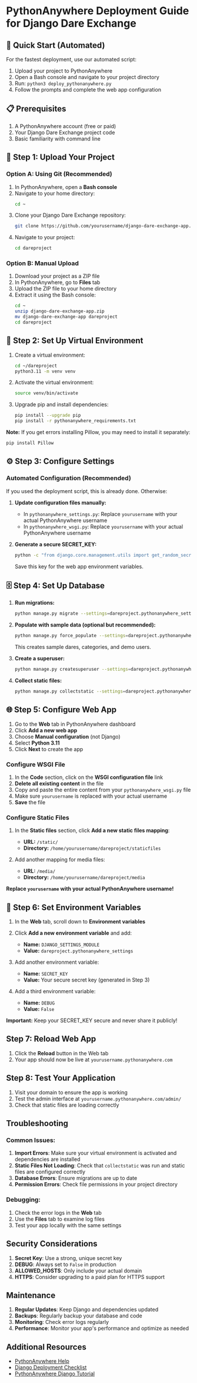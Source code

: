 # PythonAnywhere Deployment Guide for Django Dare Exchange

## 🚀 Quick Start (Automated)

For the fastest deployment, use our automated script:

1. Upload your project to PythonAnywhere
2. Open a Bash console and navigate to your project directory
3. Run: `python3 deploy_pythonanywhere.py`
4. Follow the prompts and complete the web app configuration

## 📋 Prerequisites
1. A PythonAnywhere account (free or paid)
2. Your Django Dare Exchange project code
3. Basic familiarity with command line

## 📁 Step 1: Upload Your Project

### Option A: Using Git (Recommended)
1. In PythonAnywhere, open a **Bash console**
2. Navigate to your home directory:
   ```bash
   cd ~
   ```
3. Clone your Django Dare Exchange repository:
   ```bash
   git clone https://github.com/yourusername/django-dare-exchange-app.git dareproject
   ```
4. Navigate to your project:
   ```bash
   cd dareproject
   ```

### Option B: Manual Upload
1. Download your project as a ZIP file
2. In PythonAnywhere, go to **Files** tab
3. Upload the ZIP file to your home directory
4. Extract it using the Bash console:
   ```bash
   cd ~
   unzip django-dare-exchange-app.zip
   mv django-dare-exchange-app dareproject
   cd dareproject
   ```

## 🐍 Step 2: Set Up Virtual Environment

1. Create a virtual environment:
   ```bash
   cd ~/dareproject
   python3.11 -m venv venv
   ```

2. Activate the virtual environment:
   ```bash
   source venv/bin/activate
   ```

3. Upgrade pip and install dependencies:
   ```bash
   pip install --upgrade pip
   pip install -r pythonanywhere_requirements.txt
   ```

**Note:** If you get errors installing Pillow, you may need to install it separately:
```bash
pip install Pillow
```

## ⚙️ Step 3: Configure Settings

### Automated Configuration (Recommended)
If you used the deployment script, this is already done. Otherwise:

1. **Update configuration files manually:**
   - In `pythonanywhere_settings.py`: Replace `yourusername` with your actual PythonAnywhere username
   - In `pythonanywhere_wsgi.py`: Replace `yourusername` with your actual PythonAnywhere username

2. **Generate a secure SECRET_KEY:**
   ```bash
   python -c "from django.core.management.utils import get_random_secret_key; print(get_random_secret_key())"
   ```
   Save this key for the web app environment variables.

## 🗄️ Step 4: Set Up Database

1. **Run migrations:**
   ```bash
   python manage.py migrate --settings=dareproject.pythonanywhere_settings
   ```

2. **Populate with sample data (optional but recommended):**
   ```bash
   python manage.py force_populate --settings=dareproject.pythonanywhere_settings
   ```
   This creates sample dares, categories, and demo users.

3. **Create a superuser:**
   ```bash
   python manage.py createsuperuser --settings=dareproject.pythonanywhere_settings
   ```

4. **Collect static files:**
   ```bash
   python manage.py collectstatic --settings=dareproject.pythonanywhere_settings --noinput
   ```

## 🌐 Step 5: Configure Web App

1. Go to the **Web** tab in PythonAnywhere dashboard
2. Click **Add a new web app**
3. Choose **Manual configuration** (not Django)
4. Select **Python 3.11**
5. Click **Next** to create the app

### Configure WSGI File
1. In the **Code** section, click on the **WSGI configuration file** link
2. **Delete all existing content** in the file
3. Copy and paste the entire content from your `pythonanywhere_wsgi.py` file
4. Make sure `yourusername` is replaced with your actual username
5. **Save** the file

### Configure Static Files
1. In the **Static files** section, click **Add a new static files mapping**:
   - **URL:** `/static/`
   - **Directory:** `/home/yourusername/dareproject/staticfiles`

2. Add another mapping for media files:
   - **URL:** `/media/`
   - **Directory:** `/home/yourusername/dareproject/media`

**Replace `yourusername` with your actual PythonAnywhere username!**

## 🔐 Step 6: Set Environment Variables

1. In the **Web** tab, scroll down to **Environment variables**
2. Click **Add a new environment variable** and add:
   - **Name:** `DJANGO_SETTINGS_MODULE`
   - **Value:** `dareproject.pythonanywhere_settings`

3. Add another environment variable:
   - **Name:** `SECRET_KEY`
   - **Value:** Your secure secret key (generated in Step 3)

4. Add a third environment variable:
   - **Name:** `DEBUG`
   - **Value:** `False`

**Important:** Keep your SECRET_KEY secure and never share it publicly!

## Step 7: Reload Web App

1. Click the **Reload** button in the Web tab
2. Your app should now be live at `yourusername.pythonanywhere.com`

## Step 8: Test Your Application

1. Visit your domain to ensure the app is working
2. Test the admin interface at `yourusername.pythonanywhere.com/admin/`
3. Check that static files are loading correctly

## Troubleshooting

### Common Issues:

1. **Import Errors**: Make sure your virtual environment is activated and dependencies are installed
2. **Static Files Not Loading**: Check that `collectstatic` was run and static files are configured correctly
3. **Database Errors**: Ensure migrations are up to date
4. **Permission Errors**: Check file permissions in your project directory

### Debugging:
1. Check the error logs in the **Web** tab
2. Use the **Files** tab to examine log files
3. Test your app locally with the same settings

## Security Considerations

1. **Secret Key**: Use a strong, unique secret key
2. **DEBUG**: Always set to `False` in production
3. **ALLOWED_HOSTS**: Only include your actual domain
4. **HTTPS**: Consider upgrading to a paid plan for HTTPS support

## Maintenance

1. **Regular Updates**: Keep Django and dependencies updated
2. **Backups**: Regularly backup your database and code
3. **Monitoring**: Check error logs regularly
4. **Performance**: Monitor your app's performance and optimize as needed

## Additional Resources

- [PythonAnywhere Help](https://help.pythonanywhere.com/)
- [Django Deployment Checklist](https://docs.djangoproject.com/en/5.2/howto/deployment/checklist/)
- [PythonAnywhere Django Tutorial](https://tutorial.djangogirls.org/en/deploy/)
